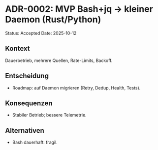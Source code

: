 # ADR-0002: MVP Bash+jq → kleiner Daemon (Rust/Python)
Status: Accepted
Date: 2025-10-12

## Kontext
Dauerbetrieb, mehrere Quellen, Rate-Limits, Backoff.

## Entscheidung
- Roadmap: auf Daemon migrieren (Retry, Dedup, Health, Tests).

## Konsequenzen
- Stabiler Betrieb; bessere Telemetrie.

## Alternativen
- Bash dauerhaft: fragil.
